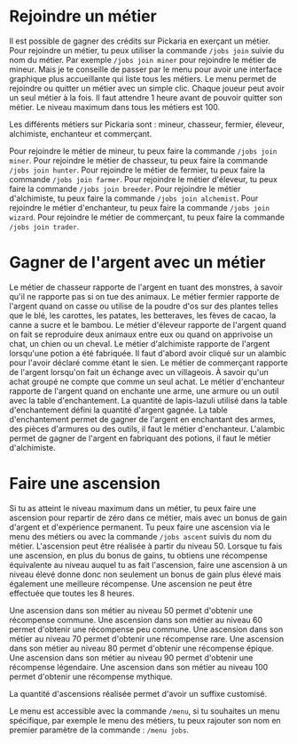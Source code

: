 # Rejoindre un métier
Il est possible de gagner des crédits sur Pickaria en exerçant un métier.
Pour rejoindre un métier, tu peux utiliser la commande `/jobs join` suivie du nom du métier.
Par exemple `/jobs join miner` pour rejoindre le métier de mineur.
Mais je te conseille de passer par le menu pour avoir une interface graphique plus accueillante qui liste tous les métiers.
Le menu permet de rejoindre ou quitter un métier avec un simple clic.
Chaque joueur peut avoir un seul métier à la fois.
Il faut attendre 1 heure avant de pouvoir quitter son métier.
Le niveau maximum dans tous les métiers est 100.

Les différents métiers sur Pickaria sont : mineur, chasseur, fermier, éleveur, alchimiste, enchanteur et commerçant.

Pour rejoindre le métier de mineur, tu peux faire la commande `/jobs join miner`.
Pour rejoindre le métier de chasseur, tu peux faire la commande `/jobs join hunter`.
Pour rejoindre le métier de fermier, tu peux faire la commande `/jobs join farmer`.
Pour rejoindre le métier d'éleveur, tu peux faire la commande `/jobs join breeder`.
Pour rejoindre le métier d'alchimiste, tu peux faire la commande `/jobs join alchemist`.
Pour rejoindre le métier d'enchanteur, tu peux faire la commande `/jobs join wizard`.
Pour rejoindre le métier de commerçant, tu peux faire la commande `/jobs join trader`.

# Gagner de l'argent avec un métier
Le métier de chasseur rapporte de l'argent en tuant des monstres, à savoir qu'il ne rapporte pas si on tue des animaux.
Le métier fermier rapporte de l'argent quand on casse ou utilise de la poudre d'os sur des plantes telles que le blé, les carottes, les patates, les betteraves, les fèves de cacao, la canne a sucre et le bambou.
Le métier d'éleveur rapporte de l'argent quand on fait se reproduire deux animaux entre eux ou quand on apprivoise un chat, un chien ou un cheval.
Le métier d'alchimiste rapporte de l'argent lorsqu'une potion a été fabriquée. Il faut d'abord avoir cliqué sur un alambic pour l'avoir déclaré comme étant le sien.
Le métier de commerçant rapporte de l'argent lorsqu'on fait un échange avec un villageois. À savoir qu'un achat groupé ne compte que comme un seul achat.
Le métier d'enchanteur rapporte de l'argent quand on enchante une arme, une armure ou un outil avec la table d'enchantement. La quantité de lapis-lazuli utilisé dans la table d'enchantement défini la quantité d'argent gagnée.
La table d'enchantement permet de gagner de l'argent en enchantant des armes, des pièces d'armures ou des outils, il faut le métier d'enchanteur.
L'alambic permet de gagner de l'argent en fabriquant des potions, il faut le métier d'alchimiste.

# Faire une ascension
Si tu as atteint le niveau maximum dans un métier, tu peux faire une ascension pour repartir de zéro dans ce métier, mais avec un bonus de gain d'argent et d'expérience permanent.
Tu peux faire une ascension via le menu des métiers ou avec la commande `/jobs ascent` suivis du nom du métier.
L'ascension peut être réalisée à partir du niveau 50.
Lorsque tu fais une ascension, en plus du bonus de gains, tu obtiens une récompense équivalente au niveau auquel tu as fait l'ascension, faire une ascension à un niveau élevé donne donc non seulement un bonus de gain plus élevé mais également une meilleure récompense.
Une ascension ne peut être effectuée que toutes les 8 heures.

Une ascension dans son métier au niveau 50 permet d'obtenir une récompense commune.
Une ascension dans son métier au niveau 60 permet d'obtenir une récompense peu commune.
Une ascension dans son métier au niveau 70 permet d'obtenir une récompense rare.
Une ascension dans son métier au niveau 80 permet d'obtenir une récompense épique.
Une ascension dans son métier au niveau 90 permet d'obtenir une récompense légendaire.
Une ascension dans son métier au niveau 100 permet d'obtenir une récompense mythique.

La quantité d'ascensions réalisée permet d'avoir un suffixe customisé.

Le menu est accessible avec la commande `/menu`, si tu souhaites un menu spécifique, par exemple le menu des métiers, tu peux rajouter son nom en premier paramètre de la commande : `/menu jobs`.
